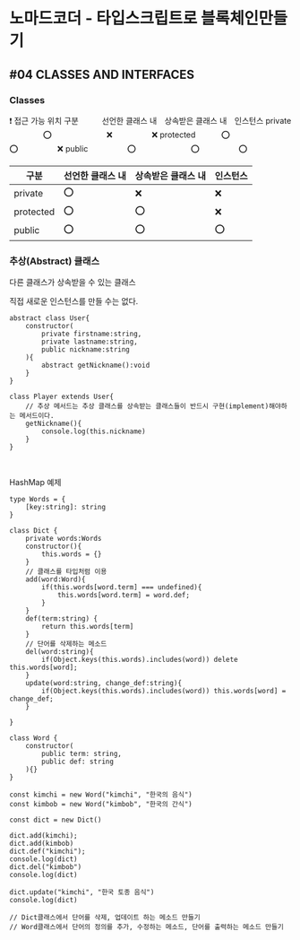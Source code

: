 # 노마드코더 - 타입스크립트로 블록체인만들기

## #04 CLASSES AND INTERFACES

### Classes

❗️ 접근 가능 위치
구분　　　선언한 클래스 내　상속받은 클래스 내　인스턴스
private 　 　　　⭕　　　　　　　❌　　　　　❌
protected 　　　⭕　　　　　　　⭕　　　　　❌
public　　　　　⭕　　　　　　　⭕　　　　　⭕

|구분|선언한 클래스 내|상속받은 클래스 내|인스턴스
|----|----|----|----|
|private|⭕|❌|❌|
|protected|⭕|⭕|❌|
|public|⭕|⭕|⭕|

### 추상(Abstract) 클래스

다른 클래스가 상속받을 수 있는 클래스

직접 새로운 인스턴스를 만들 수는 없다.

```tsx
abstract class User{
	constructor(
		private firstname:string,
		private lastname:string,
		public nickname:string
	){
		abstract getNickname():void
	}
}

class Player extends User{
	// 추상 메서드는 추상 클래스를 상속받는 클래스들이 반드시 구현(implement)해야하는 메서드이다.
	getNickname(){
		console.log(this.nickname)
	}
}
```

<br>

HashMap 예제
```tsx
type Words = {
    [key:string]: string
}

class Dict {
    private words:Words
    constructor(){
        this.words = {}
    }
    // 클래스를 타입처럼 이용
    add(word:Word){
        if(this.words[word.term] === undefined){
            this.words[word.term] = word.def;
        }
    }
    def(term:string) {
        return this.words[term]
    }
    // 단어를 삭제하는 메소드
    del(word:string){
        if(Object.keys(this.words).includes(word)) delete this.words[word];
    }
    update(word:string, change_def:string){
        if(Object.keys(this.words).includes(word)) this.words[word] = change_def;
    }
    
}

class Word {
    constructor(
        public term: string,
        public def: string
    ){}
}

const kimchi = new Word("kimchi", "한국의 음식")
const kimbob = new Word("kimbob", "한국의 간식")

const dict = new Dict()

dict.add(kimchi);
dict.add(kimbob)
dict.def("kimchi");
console.log(dict)
dict.del("kimbob")
console.log(dict)

dict.update("kimchi", "한국 토종 음식")
console.log(dict)

// Dict클래스에서 단어를 삭제, 업데이트 하는 메소드 만들기
// Word클래스에서 단어의 정의를 추가, 수정하는 메소드, 단어를 출력하는 메소드 만들기
```